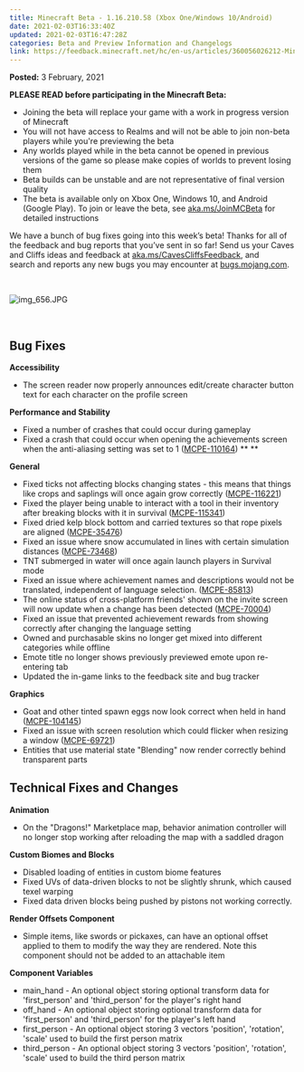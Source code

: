 ```yaml
---
title: Minecraft Beta - 1.16.210.58 (Xbox One/Windows 10/Android)
date: 2021-02-03T16:33:40Z
updated: 2021-02-03T16:47:28Z
categories: Beta and Preview Information and Changelogs
link: https://feedback.minecraft.net/hc/en-us/articles/360056026212-Minecraft-Beta-1-16-210-58-Xbox-One-Windows-10-Android-
---
```


**Posted:** 3 February, 2021

**PLEASE READ before participating in the Minecraft Beta:**

- Joining the beta will replace your game with a work in progress version of Minecraft
- You will not have access to Realms and will not be able to join non-beta players while you're previewing the beta
- Any worlds played while in the beta cannot be opened in previous versions of the game so please make copies of worlds to prevent losing them
- Beta builds can be unstable and are not representative of final version quality
- The beta is available only on Xbox One, Windows 10, and Android (Google Play). To join or leave the beta, see [aka.ms/JoinMCBeta](https://aka.ms/JoinMCBeta) for detailed instructions

We have a bunch of bug fixes going into this week’s beta! Thanks for all of the feedback and bug reports that you’ve sent in so far! Send us your Caves and Cliffs ideas and feedback at [aka.ms/CavesCliffsFeedback](https://aka.ms/CavesCliffsFeedback), and search and reports any new bugs you may encounter at [bugs.mojang.com](https://bugs.mojang.com/).

 

![img_656.JPG](https://feedback.minecraft.net/hc/article_attachments/360084662732/img_656.JPG)

 

## **Bug Fixes**

**Accessibility**

- The screen reader now properly announces edit/create character button text for each character on the profile screen

**Performance and Stability**

- Fixed a number of crashes that could occur during gameplay
- Fixed a crash that could occur when opening the achievements screen when the anti-aliasing setting was set to 1 ([MCPE-110164](https://bugs.mojang.com/browse/MCPE-110164)) ** **

**General**

- Fixed ticks not affecting blocks changing states - this means that things like crops and saplings will once again grow correctly ([MCPE-116221](https://bugs.mojang.com/browse/MCPE-116221))
- Fixed the player being unable to interact with a tool in their inventory after breaking blocks with it in survival ([MCPE-115341](https://bugs.mojang.com/browse/MCPE-115341))
- Fixed dried kelp block bottom and carried textures so that rope pixels are aligned ([MCPE-35476](https://bugs.mojang.com/browse/MCPE-35476))
- Fixed an issue where snow accumulated in lines with certain simulation distances ([MCPE-73468](https://bugs.mojang.com/browse/MCPE-73468))
- TNT submerged in water will once again launch players in Survival mode
- Fixed an issue where achievement names and descriptions would not be translated, independent of language selection. ([MCPE-85813](https://bugs.mojang.com/browse/MCPE-85813))
- The online status of cross-platform friends' shown on the invite screen will now update when a change has been detected ([MCPE-70004](https://bugs.mojang.com/browse/MCPE-70004))
- Fixed an issue that prevented achievement rewards from showing correctly after changing the language setting
- Owned and purchasable skins no longer get mixed into different categories while offline
- Emote title no longer shows previously previewed emote upon re-entering tab
- Updated the in-game links to the feedback site and bug tracker

**Graphics**

- Goat and other tinted spawn eggs now look correct when held in hand ([MCPE-104145](https://bugs.mojang.com/browse/MCPE-104145))
- Fixed an issue with screen resolution which could flicker when resizing a window ([MCPE-69721](https://bugs.mojang.com/browse/MCPE-69721))
- Entities that use material state "Blending" now render correctly behind transparent parts

## **Technical Fixes and Changes**

**Animation**

- On the "Dragons!" Marketplace map, behavior animation controller will no longer stop working after reloading the map with a saddled dragon

**Custom Biomes and Blocks**

- Disabled loading of entities in custom biome features
- Fixed UVs of data-driven blocks to not be slightly shrunk, which caused texel warping
- Fixed data driven blocks being pushed by pistons not working correctly.

**Render Offsets Component**

- Simple items, like swords or pickaxes, can have an optional offset applied to them to modify the way they are rendered. Note this component should not be added to an attachable item

**Component Variables**

- main_hand - An optional object storing optional transform data for 'first_person' and 'third_person' for the player's right hand
- off_hand - An optional object storing optional transform data for 'first_person' and 'third_person' for the player's left hand
- first_person - An optional object storing 3 vectors 'position', 'rotation', 'scale' used to build the first person matrix
- third_person - An optional object storing 3 vectors 'position', 'rotation', 'scale' used to build the third person matrix
